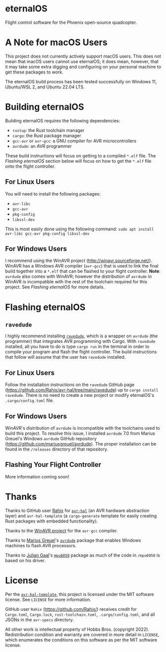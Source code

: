 eternalOS
=========

Flight control software for the Phoenix open-source quadcopter.

# A Note for macOS Users

This project does not currently actively support macOS users.  This does not mean that macOS users cannot use eternalOS; it does mean, however, that it may take some extra digging and configuring on your personal machine to get these packages to work.

The eternalOS build process has been tested successfully on Windows 11, Ubuntu/WSL 2, and Ubuntu 22.04 LTS.

# Building eternalOS

Building eternalOS requires the following dependencies:
- `rustup`: the Rust toolchain manager
- `cargo`: the Rust package manager
- `gcc-avr` or `avr-gcc`: a GNU compiler for AVR microcontrollers
- `avrdude`: an AVR programmer

These build instructions will focus on getting to a compiled `*.elf` file.  The *Flashing eternalOS* section below will focus on how to get the `*.elf` file onto the flight controller.

## For Linux Users

You will need to install the following packages:
- `avr-libc`
- `gcc-avr`
- `pkg-config`
- `libssl-dev`

This is most easily done using the following command: `sudo apt install avr-libc gcc-avr pkg-config libssl-dev`

## For Windows Users

I recommend using the WinAVR project (http://winavr.sourceforge.net/).  WinAVR has a Windows AVR compiler (`avr-gcc`) that is used to link the final build together into a `*.elf` that can be flashed to your flight controller.  **Note**: `avrdude` also comes with WinAVR; however the distribution of `avrdude` in WinAVR is incompatible with the rest of the toolchain required for this project.  See *Flashing eternalOS* for more details.

# Flashing eternalOS

## `ravedude`
I highly recommend installing [`ravedude`](https://github.com/Rahix/avr-hal/tree/main/ravedude), which is a wrapper on `avrdude` (the programmer) that integrates AVR programming with Cargo.  With `ravedude` installed, all you have to do is type `cargo run` in the terminal in order to compile your program and flash the flight controller.  The build instructions that follow will assume that the user has `ravedude` installed.

## For Linux Users
Follow the installation instructions on the `ravedude` GitHub page (https://github.com/Rahix/avr-hal/tree/main/ravedude) up to `cargo install ravedude`.  There is no need to create a new project or modify eternalOS's `.cargo/config.toml` file.

## For Windows Users
WinAVR's distribution of `avrdude` is incompatible with the toolchains used to build this project.  To resolve this issue, I installed `avrdude` 7.0 from Marius Greuel's Windows `avrdude` GitHub repository (https://github.com/mariusgreuel/avrdude).  The proper installation can be found in the `/releases` directory of that repository.

## Flashing Your Flight Controller

More information coming soon!

# Thanks

Thanks to GitHub user [Rahix](https://github.com/Rahix/) for [`avr-hal`](https://github.com/Rahix/avr-hal-template) (an AVR hardware abstraction layer) and `avr-hal-template` (a `cargo-generate` template for easily creating Rust packages with embedded functionality).

Thanks to the [WinAVR project](http://winavr.sourceforge.net/) for the `avr-gcc` compiler.

Thanks to [Marius Greuel](https://github.com/mariusgreuel)'s [`avrdude`](https://github.com/mariusgreuel/avrdude) package that enables Windows machines to flash AVR processors.

Thanks to [Julian Gaal](https://github.com/juliangaal)'s [`mpu6050`](https://github.com/juliangaal/mpu6050) package as much of the code in `/mpu6050` is based on his driver.

# License

Per the [`avr-hal-template`](https://github.com/Rahix/avr-hal-template), this project is licensed under the MIT software license.  See `LICENSE` for more information.

GitHub user `Rahix` (https://github.com/Rahix/) receives credit for `Cargo.toml`, `Cargo.lock`, `rust-toolchain.toml`, `.cargo/config.toml`, and all JSONs in the `avr-specs` directory.

All other work is intellectual property of Hobbs Bros. (copyright 2022).  Redistribution condition and warranty are covered in more detail in `LICENSE`, which enumerates the conditions on this software as per the MIT software license.